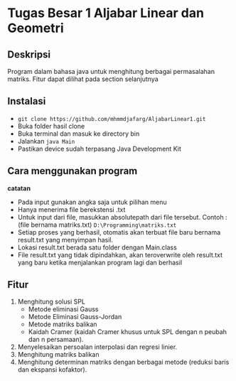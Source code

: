 # Tugas Besar 1 Aljabar Linear dan Geometri

## Deskripsi
  Program dalam bahasa java untuk menghitung berbagai permasalahan matriks. Fitur dapat dilihat pada section selanjutnya
  
## Instalasi
  - ```git clone https://github.com/mhmmdjafarg/AljabarLinear1.git```
  - Buka folder hasil clone
  - Buka terminal dan masuk ke directory bin
  - Jalankan ```java Main```
  - Pastikan device sudah terpasang Java Development Kit
## Cara menggunakan program
**catatan**
- Pada input gunakan angka saja untuk pilihan menu
- Hanya menerima file berekstensi .txt
- Untuk input dari file, masukkan absolutepath dari file tersebut. Contoh : (file bernama matriks.txt)
  ```D:\Programming\matriks.txt```
- Setiap proses yang berhasil, otomatis akan terbuat file baru bernama result.txt yang menyimpan hasil.
- Lokasi result.txt berada satu folder dengan Main.class
- File result.txt yang tidak dipindahkan, akan teroverwrite oleh result.txt yang baru ketika menjalankan program lagi dan berhasil

## Fitur
1. Menghitung  solusi  SPL  
   - Metode  eliminasi  Gauss
   - Metode  Eliminasi Gauss-Jordan
   - Metode  matriks  balikan
   - Kaidah  Cramer  (kaidah  Cramer khusus untuk SPL dengan n peubah dan n persamaan). 
2. Menyelesaikan persoalan interpolasi dan regresi linier.
3. Menghitung matriks balikan
4. Menghitung  determinan  matriks  dengan  berbagai  metode  (reduksi  baris  dan ekspansi kofaktor). 
